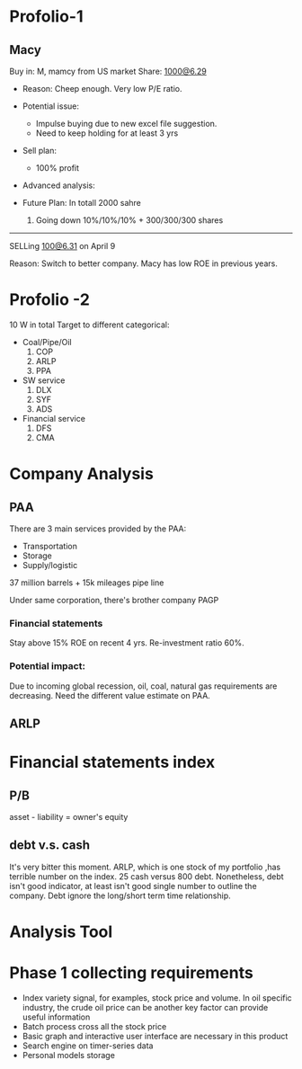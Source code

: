 # Profolio-1 


## Macy
Buy in: M, mamcy from US market
Share: 1000@6.29
- Reason:
Cheep enough. Very low P/E ratio. 

- Potential issue:
	- Impulse buying due to new excel file suggestion.
	- Need to keep holding for at least  3 yrs

- Sell plan:
	- 100%  profit

- Advanced analysis:

- Future Plan:
	In totall 2000 sahre
	1. Going down 10%/10%/10% + 300/300/300 shares 
-----
SELLing
100@6.31 on April 9

Reason: Switch to better company. Macy has low ROE in previous years.

##

# Profolio -2
10 W in total
Target to different categorical: 
- Coal/Pipe/Oil
	1. COP
	2. ARLP
	3. PPA
- SW service
	1. DLX
	2. SYF
	3. ADS
- Financial service
	1. DFS
	2. CMA
# Company Analysis
## PAA
There are 3 main services provided by the PAA: 
- Transportation
- Storage
- Supply/logistic


37 million barrels + 15k mileages pipe line

Under same corporation, there's brother company PAGP
### Financial statements
Stay above 15% ROE on recent 4 yrs. Re-investment ratio 60%. 

### Potential impact:
Due to incoming global recession, oil, coal, natural gas requirements are decreasing.  Need the different value estimate on PAA. 

## ARLP



# Financial statements index
## P/B
asset - liability = owner's equity
## debt v.s. cash
It's very bitter this moment. ARLP, which is one stock of my portfolio ,has terrible number on the index. 25 cash versus 800 debt.  Nonetheless, debt isn't good indicator, at least isn't good single number to outline the company. Debt ignore the long/short term time relationship. 

# Analysis Tool
# Phase 1 collecting requirements
- Index variety signal, for examples, stock price and volume. In oil specific industry, the crude oil price can be another key factor can provide useful information
- Batch process cross all the stock price
- Basic graph and interactive user interface are necessary in this product
- Search engine on timer-series data
- Personal models storage 
<!--stackedit_data:
eyJoaXN0b3J5IjpbMTU0MzQ2NDk2MCw4Njk1MjgzMjMsLTk1OT
E2MzcxMiwtNjEzODQ5ODczLDIwMzk2MDE4NTEsLTc2Njg1Mjgw
NiwxNTIxODIwMDE2LC02NzM2ODI2MDYsMTg1NDE4NTUzMl19
-->